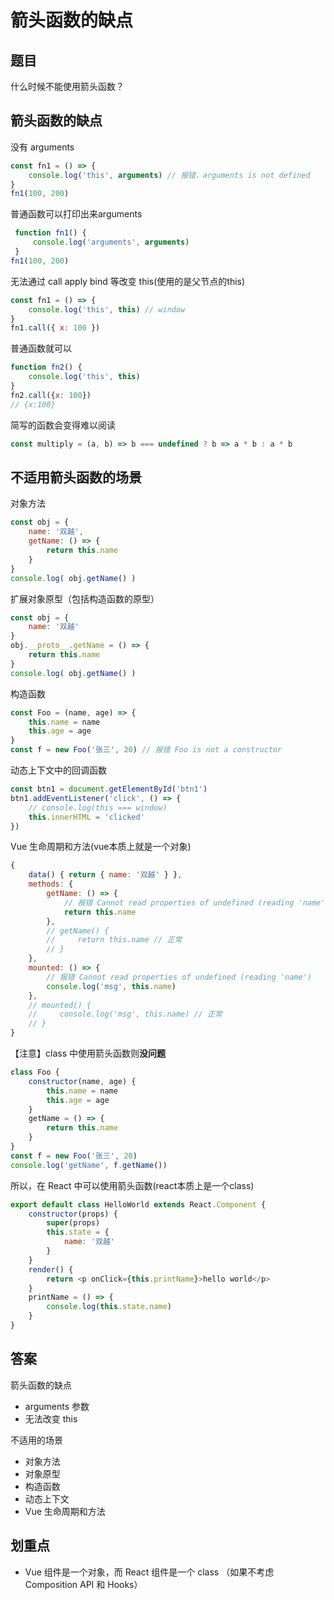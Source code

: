 # 箭头函数的缺点

## 题目

什么时候不能使用箭头函数？

## 箭头函数的缺点

没有 arguments

```js
const fn1 = () => {
    console.log('this', arguments) // 报错，arguments is not defined
}
fn1(100, 200)
```

普通函数可以打印出来arguments

```js
 function fn1() {
     console.log('arguments', arguments)
 }
fn1(100, 200)
```

无法通过 call apply bind 等改变 this(使用的是父节点的this)

```js
const fn1 = () => {
    console.log('this', this) // window
}
fn1.call({ x: 100 })
```

普通函数就可以

```js
function fn2() {
    console.log('this', this)
}
fn2.call({x: 100})
// {x:100}
```

简写的函数会变得难以阅读

```js
const multiply = (a, b) => b === undefined ? b => a * b : a * b
```

## 不适用箭头函数的场景

对象方法

```js
const obj = {
    name: '双越',
    getName: () => {
        return this.name
    }
}
console.log( obj.getName() )
```

扩展对象原型（包括构造函数的原型）

```js
const obj = {
    name: '双越'
}
obj.__proto__.getName = () => {
    return this.name
}
console.log( obj.getName() )
```

构造函数

```js
const Foo = (name, age) => {
    this.name = name
    this.age = age
}
const f = new Foo('张三', 20) // 报错 Foo is not a constructor
```

动态上下文中的回调函数

```js
const btn1 = document.getElementById('btn1')
btn1.addEventListener('click', () => {  
    // console.log(this === window)
    this.innerHTML = 'clicked'
})
```

Vue 生命周期和方法(vue本质上就是一个对象)

```js
{
    data() { return { name: '双越' } },
    methods: {
        getName: () => {
            // 报错 Cannot read properties of undefined (reading 'name')
            return this.name
        },
        // getName() {
        //     return this.name // 正常
        // }
    },
    mounted: () => {
        // 报错 Cannot read properties of undefined (reading 'name')
        console.log('msg', this.name)
    },
    // mounted() {
    //     console.log('msg', this.name) // 正常
    // }
}
```

【注意】class 中使用箭头函数则**没问题**

```js
class Foo {
    constructor(name, age) {
        this.name = name
        this.age = age
    }
    getName = () => {
        return this.name
    }
}
const f = new Foo('张三', 20)
console.log('getName', f.getName())
```

所以，在 React 中可以使用箭头函数(react本质上是一个class)

```js
export default class HelloWorld extends React.Component {
    constructor(props) {
        super(props)
        this.state = {
            name: '双越'
        }
    }
    render() {
        return <p onClick={this.printName}>hello world</p>
    }
    printName = () => {
        console.log(this.state.name)
    }
}
```

## 答案

箭头函数的缺点
- arguments 参数
- 无法改变 this

不适用的场景
- 对象方法
- 对象原型
- 构造函数
- 动态上下文
- Vue 生命周期和方法

## 划重点

- Vue 组件是一个对象，而 React 组件是一个 class （如果不考虑 Composition API 和 Hooks）
